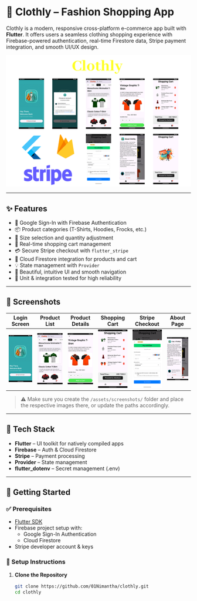 # 👕 Clothly – Fashion Shopping App

Clothly is a modern, responsive cross-platform e-commerce app built with **Flutter**. It offers users a seamless clothing shopping experience with Firebase-powered authentication, real-time Firestore data, Stripe payment integration, and smooth UI/UX design.

![Clothly Banner](Clothly.png)

---

## ✨ Features

- 🔐 Google Sign-In with Firebase Authentication
- 📦 Product categories (T-Shirts, Hoodies, Frocks, etc.)
- 📏 Size selection and quantity adjustment
- 🛒 Real-time shopping cart management
- 💳 Secure Stripe checkout with `flutter_stripe`
- 📡 Cloud Firestore integration for products and cart
- 💡 State management with `Provider`
- 🎨 Beautiful, intuitive UI and smooth navigation
- 🧪 Unit & integration tested for high reliability

---

## 📸 Screenshots

| Login Screen                           | Product List                         | Product Details                          | Shopping Cart                        | Stripe Checkout                          | About Page                             |
| -------------------------------------- | ------------------------------------ | ---------------------------------------- | ------------------------------------ | ---------------------------------------- | -------------------------------------- |
| ![Login](assets/screenshots/login.png) | ![List](assets/screenshots/list.png) | ![Detail](assets/screenshots/detail.png) | ![Cart](assets/screenshots/cart.png) | ![Stripe](assets/screenshots/stripe.png) | ![About](assets/screenshots/about.png) |

> ⚠️ Make sure you create the `/assets/screenshots/` folder and place the respective images there, or update the paths accordingly.

---

## 🧰 Tech Stack

- **Flutter** – UI toolkit for natively compiled apps
- **Firebase** – Auth & Cloud Firestore
- **Stripe** – Payment processing
- **Provider** – State management
- **flutter_dotenv** – Secret management (.env)

---

## 🚀 Getting Started

### ✅ Prerequisites

- [Flutter SDK](https://docs.flutter.dev/get-started/install)
- Firebase project setup with:
  - Google Sign-In Authentication
  - Cloud Firestore
- Stripe developer account & keys

### 🔧 Setup Instructions

1. **Clone the Repository**
   ```bash
   git clone https://github.com/01Nimantha/clothly.git
   cd clothly
   ```
